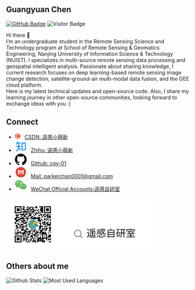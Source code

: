 ## Guangyuan Chen
[![GitHub Badge](https://img.shields.io/github/followers/cgy-01?style=social)](https://github.com/cgy-01?tab=followers)
![Visitor Badge](https://visitor-badge.laobi.icu/badge?page_id=cgy-01.cgy-01)

Hi there 👋  
I’m an undergraduate student in the Remote Sensing Science and Technology program at School of Remote Sensing & Geomatics Engineering, Nanjing University of Information Science & Technology (NUIST). I specializes in multi-source remote sensing data processing and geospatial intelligent analysis. Passionate about sharing knowledge, I current research focuses on deep learning-based remote sensing image change detection, satellite-ground-air multi-modal data fusion, and the GEE cloud platform.   
Here is my latest technical updates and open-source code. Also, I share my learning journey in other open-source communities, looking forward to exchange ideas with you :)

## Connect

- [<img src="./svg/csdn.svg" alt="csdn" width="15" height="15">]() &nbsp; [CSDN: 遥感小萌新](https://blog.csdn.net/2301_77168269?type=blog)
- [<img src="./svg/zhihu.svg" alt="zhihu">]() &nbsp; [Zhihu: 遥感小萌新](https://www.zhihu.com/people/abc-27-98-95)
- [<img src="./svg/github.svg" alt="github">]() &nbsp; [Github: cgy-01](https://github.com/cgy-01)
- [<img src="./svg/gmail.svg" alt="gmail">]() &nbsp; [Mail: parkerchan0001@gmail.com]()
- [<img src="./svg/wechat.svg" alt="wechat">]() &nbsp; [WeChat Official Accounts:遥感自研室](https://zuoluo.tv/wechat)
<img src="./svg/WeChat_Official_Accounts.svg" alt="微信公众号" style="width: 400px; height: auto;">

## Others about me

![Github Stats](https://github-readme-stats.vercel.app/api?username=cgy-01&show_icons=true&theme=dark&count_private=true)
![Most Used Languages](https://github-readme-stats.vercel.app/api/top-langs/?username=cgy-01&theme=dark&layout=compact)
